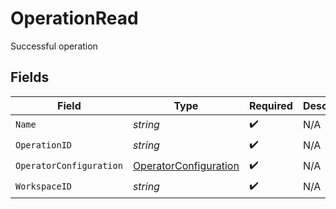 # OperationRead

Successful operation


## Fields

| Field                                                                 | Type                                                                  | Required                                                              | Description                                                           |
| --------------------------------------------------------------------- | --------------------------------------------------------------------- | --------------------------------------------------------------------- | --------------------------------------------------------------------- |
| `Name`                                                                | *string*                                                              | :heavy_check_mark:                                                    | N/A                                                                   |
| `OperationID`                                                         | *string*                                                              | :heavy_check_mark:                                                    | N/A                                                                   |
| `OperatorConfiguration`                                               | [OperatorConfiguration](../../models/shared/operatorconfiguration.md) | :heavy_check_mark:                                                    | N/A                                                                   |
| `WorkspaceID`                                                         | *string*                                                              | :heavy_check_mark:                                                    | N/A                                                                   |